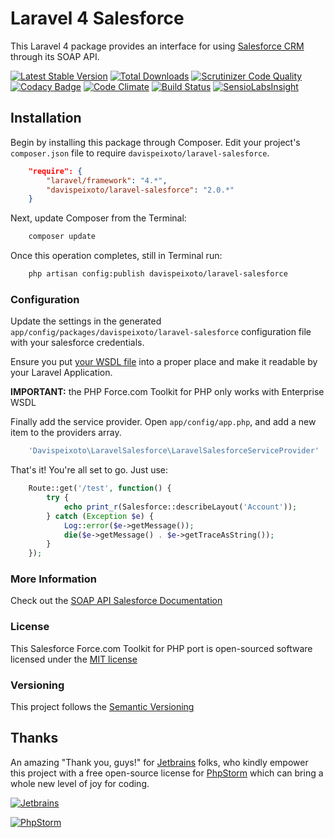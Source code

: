 # Laravel 4 Salesforce

This Laravel 4 package provides an interface for using [Salesforce CRM](http://www.salesforce.com/) through its SOAP API.

[![Latest Stable Version](https://img.shields.io/packagist/v/davispeixoto/laravel-salesforce.svg)](https://packagist.org/packages/davispeixoto/laravel-salesforce)
[![Total Downloads](https://img.shields.io/packagist/dt/davispeixoto/laravel-salesforce.svg)](https://packagist.org/packages/davispeixoto/laravel-salesforce)
[![Scrutinizer Code Quality](https://scrutinizer-ci.com/g/davispeixoto/Laravel-4-Salesforce/badges/quality-score.png?b=master)](https://scrutinizer-ci.com/g/davispeixoto/Laravel-4-Salesforce/?branch=master)
[![Codacy Badge](https://www.codacy.com/project/badge/a0e8c76d048d441194d4cfb03642bd0c)](https://www.codacy.com/app/davis-peixoto/Laravel-4-Salesforce)
[![Code Climate](https://codeclimate.com/github/davispeixoto/Laravel-4-Salesforce/badges/gpa.svg)](https://codeclimate.com/github/davispeixoto/Laravel-4-Salesforce)
[![Build Status](https://travis-ci.org/davispeixoto/Laravel-4-Salesforce.svg?branch=2.0.5)](https://travis-ci.org/davispeixoto/Laravel-4-Salesforce)
[![SensioLabsInsight](https://insight.sensiolabs.com/projects/3b9313d5-1340-4459-9973-070e19c289bc/small.png)](https://insight.sensiolabs.com/projects/3b9313d5-1340-4459-9973-070e19c289bc)

## Installation

Begin by installing this package through Composer. Edit your project's `composer.json` file to require `davispeixoto/laravel-salesforce`.

```json
    "require": {
        "laravel/framework": "4.*",
        "davispeixoto/laravel-salesforce": "2.0.*"
    }
```

Next, update Composer from the Terminal:

```sh
    composer update
```

Once this operation completes, still in Terminal run:

```sh
	php artisan config:publish davispeixoto/laravel-salesforce
```

### Configuration

Update the settings in the generated `app/config/packages/davispeixoto/laravel-salesforce` configuration file with your salesforce credentials.

Ensure you put [your WSDL file](https://www.salesforce.com/us/developer/docs/api/Content/sforce_api_quickstart_steps_generate_wsdl.htm) into a proper place and make it readable by your Laravel Application. 

**IMPORTANT:** the PHP Force.com Toolkit for PHP only works with Enterprise WSDL

Finally add the service provider. Open `app/config/app.php`, and add a new item to the providers array.

```php
    'Davispeixoto\LaravelSalesforce\LaravelSalesforceServiceProvider'
```

That's it! You're all set to go. Just use:

```php
    Route::get('/test', function() {
        try {
            echo print_r(Salesforce::describeLayout('Account'));
        } catch (Exception $e) {
            Log::error($e->getMessage());
            die($e->getMessage() . $e->getTraceAsString());
        }
    });
```

### More Information

Check out the [SOAP API Salesforce Documentation](http://www.salesforce.com/us/developer/docs/api/index_Left.htm)

### License

This Salesforce Force.com Toolkit for PHP port is open-sourced software licensed under the [MIT license](http://opensource.org/licenses/MIT)

### Versioning

This project follows the [Semantic Versioning](http://semver.org/)

## Thanks

An amazing "Thank you, guys!" for [Jetbrains](https://www.jetbrains.com/) folks, 
who kindly empower this project with a free open-source license for [PhpStorm](https://www.jetbrains.com/phpstorm/) which can bring a whole new level of joy for coding.

[![Jetbrains][2]][1]

[![PhpStorm][4]][3]

  [1]: https://www.jetbrains.com/
  [2]: https://www.jetbrains.com/company/docs/logo_jetbrains.png
  [3]: https://www.jetbrains.com/phpstorm/
  [4]: https://www.jetbrains.com/phpstorm/documentation/docs/logo_phpstorm.png
